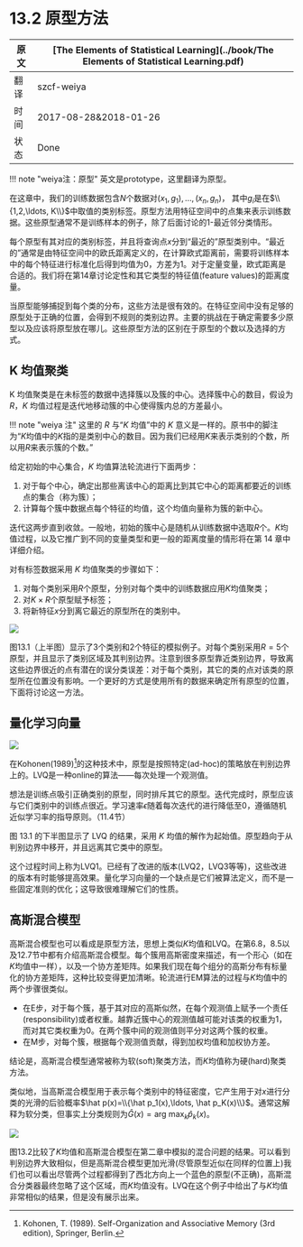 # 13.2 原型方法

| 原文   | [The Elements of Statistical Learning](../book/The Elements of Statistical Learning.pdf) |
| ---- | ---------------------------------------- |
| 翻译   | szcf-weiya                               |
| 时间   | 2017-08-28&2018-01-26                               |
| 状态 | Done |


!!! note "weiya注：原型"
	英文是prototype，这里翻译为原型。

在这章中，我们的训练数据包含$N$个数据对$(x_1,g_1),\ldots, (x_n,g_n)$， 其中$g_i$是在$\\{1,2,\ldots, K\\}$中取值的类别标签。原型方法用特征空间中的点集来表示训练数据。这些原型通常不是训练样本的例子，除了后面讨论的1-最近邻分类情形。

每个原型有其对应的类别标签，并且将查询点$x$分到“最近的”原型类别中。“最近的”通常是由特征空间中的欧氏距离定义的，在计算欧式距离前，需要将训练样本中的每个特征进行标准化后得到均值为0，方差为1。对于定量变量，欧式距离是合适的。我们将在第14章讨论定性和其它类型的特征值(feature values)的距离度量。

当原型能够捕捉到每个类的分布，这些方法是很有效的。在特征空间中没有足够的原型处于正确的位置，会得到不规则的类别边界。主要的挑战在于确定需要多少原型以及应该将原型放在哪儿。这些原型方法的区别在于原型的个数以及选择的方式。

## K 均值聚类

K 均值聚类是在未标签的数据中选择簇以及簇的中心。选择簇中心的数目，假设为 $R$，$K$ 均值过程是迭代地移动簇的中心使得簇内总的方差最小。

!!! note "weiya 注"
    这里的 $R$ 与“$K$ 均值”中的 $K$ 意义是一样的。原书中的脚注为“$K$均值中的$K$指的是类别中心的数目。因为我们已经用$K$来表示类别的个数，所以用$R$来表示簇的个数。”

给定初始的中心集合，$K$ 均值算法轮流进行下面两步：

1. 对于每个中心，确定出那些离该中心的距离比到其它中心的距离都要近的训练点的集合（称为簇）；
2. 计算每个簇中数据点每个特征的均值，这个均值向量称为簇的新中心。

迭代这两步直到收敛。一般地，初始的簇中心是随机从训练数据中选取$R$个。$K$均值过程，以及它推广到不同的变量类型和更一般的距离度量的情形将在第 14 章中详细介绍。

对有标签数据采用 $K$ 均值聚类的步骤如下：

1. 对每个类别采用$R$个原型，分别对每个类中的训练数据应用$K$均值聚类；
2. 对$K\times R$个原型赋予标签；
3. 将新特征$x$分到离它最近的原型所在的类别中。

![](../img/13/fig13.1.png)

图13.1（上半图）显示了3个类别和2个特征的模拟例子。对每个类别采用$R=5$个原型，并且显示了类别区域及其判别边界。注意到很多原型靠近类别边界，导致离这些边界很近的点有潜在的误分类误差：对于每个类别，其它的类的点对该类的原型所在位置没有影响。一个更好的方式是使用所有的数据来确定所有原型的位置，下面将讨论这一方法。

## 量化学习向量

![](../img/13/alg13.1.png)

在Kohonen(1989)[^1]的这种技术中，原型是按照特定(ad-hoc)的策略放在判别边界上的。LVQ是一种online的算法——每次处理一个观测值。

想法是训练点吸引正确类别的原型，同时排斥其它的原型。迭代完成时，原型应该与它们类别中的训练点很近。学习速率$\epsilon$随着每次迭代的进行降低至0，遵循随机近似学习率的指导原则。（11.4节）

图 13.1 的下半图显示了 LVQ 的结果，采用 $K$ 均值的解作为起始值。原型趋向于从判别边界中移开，并且远离其它类中的原型。

这个过程时间上称为LVQ1。已经有了改进的版本(LVQ2，LVQ3等等)，这些改进的版本有时能够提高效果。量化学习向量的一个缺点是它们被算法定义，而不是一些固定准则的优化；这导致很难理解它们的性质。

## 高斯混合模型

高斯混合模型也可以看成是原型方法，思想上类似$K$均值和LVQ。在第6.8，8.5以及12.7节中都有介绍高斯混合模型。每个簇用高斯密度来描述，有一个形心（如在$K$均值中一样），以及一个协方差矩阵。如果我们现在每个组分的高斯分布有标量化的协方差矩阵，这种比较变得更加清晰。轮流进行EM算法的过程与$K$均值中的两个步骤很类似。

- 在E步，对于每个簇，基于其对应的高斯似然，在每个观测值上赋予一个责任(responsibility)或者权重。越靠近簇中心的观测值越可能对该类的权重为1，而对其它类权重为0。在两个簇中间的观测值则平分对这两个簇的权重。
- 在M步，对每个簇，根据每个观测值贡献，得到加权均值和加权协方差。

结论是，高斯混合模型通常被称为软(soft)聚类方法，而$K$均值称为硬(hard)聚类方法。

类似地，当高斯混合模型用于表示每个类别中的特征密度，它产生用于对$x$进行分类的光滑的后验概率$\hat p(x)=\\{\hat p_1(x),\ldots, \hat p_K(x)\\}$。通常这解释为软分类，但事实上分类规则为$\hat G(x)=\text{arg max}_k\hat p_k(x)$。

![](../img/13/fig13.2.png)

图13.2比较了$K$均值和高斯混合模型在第二章中模拟的混合问题的结果。可以看到判别边界大致相似，但是高斯混合模型更加光滑(尽管原型近似在同样的位置上)我们也可以看出尽管两个过程都得到了西北方向上一个蓝色的原型(不正确)，高斯混合分类器最终忽略了这个区域，而$K$均值没有。LVQ在这个例子中给出了与$K$均值非常相似的结果，但是没有展示出来。

[^1]: Kohonen, T. (1989). Self-Organization and Associative Memory (3rd edition), Springer, Berlin.

